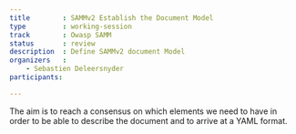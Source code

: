 ```yaml
---
title        : SAMMv2 Establish the Document Model
type         : working-session
track        : Owasp SAMM
status       : review
description  : Define SAMMv2 document Model
organizers   :
    - Sebastien Deleersnyder
participants:

---
```


The aim is to reach a consensus on which elements we need to have in order to be able to describe the document and to arrive at a YAML format.
